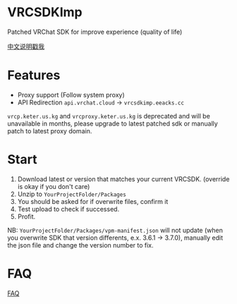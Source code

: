 # VRCSDKImp

Patched VRChat SDK for improve experience (quality of life)

[中文说明戳我](https://github.com/extremeblackliu/VRCSDKImp/blob/main/README_cn.md)

# Features

* Proxy support (Follow system proxy)
* API Redirection  `api.vrchat.cloud` -> `vrcsdkimp.eeacks.cc`

``vrcp.keter.us.kg`` and `vrcproxy.keter.us.kg` is deprecated and will be unavailable in months, please upgrade to latest patched sdk or manually patch to latest proxy domain.

# Start

1. Download latest or version that matches your current VRCSDK. (override is okay if you don't care)
2. Unzip to `YourProjectFolder/Packages`
3. You should be asked for if overwrite files, confirm it
4. Test upload to check if successed.
5. Profit.

NB: `YourProjectFolder/Packages/vpm-manifest.json` will not update (when you overwrite SDK that version differents, e.x. 3.6.1 -> 3.7.0), manually edit the json file and change the version number to fix.


# FAQ

[FAQ](https://github.com/extremeblackliu/VRCSDKImp/blob/main/faq.md)
